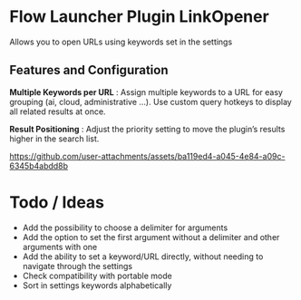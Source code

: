 # Flow Launcher Plugin LinkOpener

Allows you to open URLs using keywords set in the settings

## Features and Configuration

**Multiple Keywords per URL** : Assign multiple keywords to a URL for easy grouping (ai, cloud, administrative ...). Use custom query hotkeys to display all related results at once.

**Result Positioning** : Adjust the priority setting to move the plugin’s results higher in the search list.


https://github.com/user-attachments/assets/ba119ed4-a045-4e84-a09c-6345b4abdd8b

# Todo / Ideas

- Add the possibility to choose a delimiter for arguments
- Add the option to set the first argument without a delimiter and other arguments with one
- Add the ability to set a keyword/URL directly, without needing to navigate through the settings
- Check compatibility with portable mode
- Sort in settings keywords alphabetically

  

